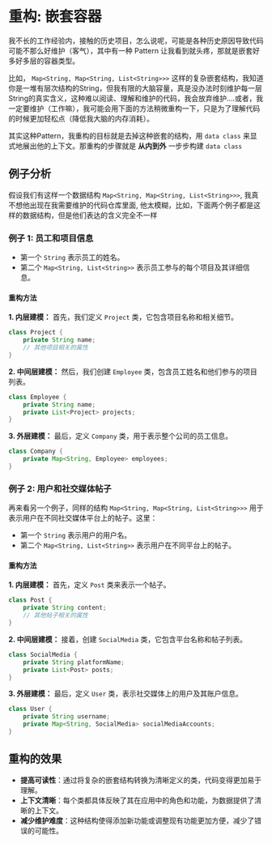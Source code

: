 # 重构: 嵌套容器

我不长的工作经验内，接触的历史项目，怎么说呢，可能是各种历史原因导致代码可能不那么好维护（客气），其中有一种 Pattern 让我看到就头疼，那就是嵌套好多好多层的容器类型。

比如， `Map<String, Map<String, List<String>>>` 这样的复杂嵌套结构，我知道你是一堆有层次结构的String，但我有限的大脑容量，真是没办法时刻维护每一层String的真实含义，这种难以阅读、理解和维护的代码，我会放弃维护....或者，我一定要维护（工作嘛），我可能会用下面的方法稍微重构一下，只是为了理解代码的时候更加轻松点（降低我大脑的内存消耗）。

其实这种Pattern，我重构的目标就是去掉这种嵌套的结构，用 `data class` 来显式地展出他的上下文。那重构的步骤就是 **从内到外** 一步步构建 `data class`

## 例子分析

假设我们有这样一个数据结构 `Map<String, Map<String, List<String>>>`, 我真不想他出现在我需要维护的代码仓库里面,
他太模糊，比如，下面两个例子都是这样的数据结构，但是他们表达的含义完全不一样

### 例子 1: 员工和项目信息


- 第一个 `String` 表示员工的姓名。
- 第二个 `Map<String, List<String>>` 表示员工参与的每个项目及其详细信息。

#### 重构方法

**1. 内层建模：** 首先，我们定义 `Project` 类，它包含项目名称和相关细节。

```java
class Project {
    private String name;
    // 其他项目相关的属性
}
```

**2. 中间层建模：** 然后，我们创建 `Employee` 类，包含员工姓名和他们参与的项目列表。

```java
class Employee {
    private String name;
    private List<Project> projects;
}
```

**3. 外层建模：** 最后，定义 `Company` 类，用于表示整个公司的员工信息。

```java
class Company {
    private Map<String, Employee> employees;
}
```

### 例子 2: 用户和社交媒体帖子

再来看另一个例子，同样的结构 `Map<String, Map<String, List<String>>>` 用于表示用户在不同社交媒体平台上的帖子。这里：

- 第一个 `String` 表示用户的用户名。
- 第二个 `Map<String, List<String>>` 表示用户在不同平台上的帖子。

#### 重构方法

**1. 内层建模：** 首先，定义 `Post` 类来表示一个帖子。

```java
class Post {
    private String content;
    // 其他帖子相关的属性
}
```

**2. 中间层建模：** 接着，创建 `SocialMedia` 类，它包含平台名称和帖子列表。

```java
class SocialMedia {
    private String platformName;
    private List<Post> posts;
}
```

**3. 外层建模：** 最后，定义 `User` 类，表示社交媒体上的用户及其账户信息。

```java
class User {
    private String username;
    private Map<String, SocialMedia> socialMediaAccounts;
}
```

## 重构的效果

- **提高可读性**：通过将复杂的嵌套结构转换为清晰定义的类，代码变得更加易于理解。
- **上下文清晰**：每个类都具体反映了其在应用中的角色和功能，为数据提供了清晰的上下文。
- **减少维护难度**：这种结构使得添加新功能或调整现有功能更加方便，减少了错误的可能性。

